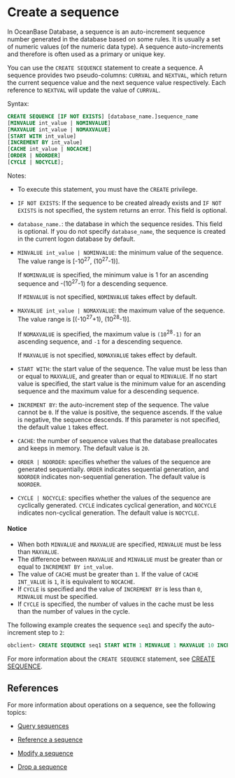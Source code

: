 # Create a sequence

In OceanBase Database, a sequence is an auto-increment sequence number generated in the database based on some rules. It is usually a set of numeric values (of the numeric data type). A sequence auto-increments and therefore is often used as a primary or unique key. 

You can use the `CREATE SEQUENCE` statement to create a sequence. A sequence provides two pseudo-columns: `CURRVAL` and `NEXTVAL`, which return the current sequence value and the next sequence value respectively. Each reference to `NEXTVAL` will update the value of `CURRVAL`. 

Syntax:

```sql
CREATE SEQUENCE [IF NOT EXISTS] [database_name.]sequence_name
[MINVALUE int_value | NOMINVALUE]
[MAXVALUE int_value | NOMAXVALUE]
[START WITH int_value]
[INCREMENT BY int_value]
[CACHE int_value | NOCACHE]
[ORDER | NOORDER]
[CYCLE | NOCYCLE];
```

Notes:

* To execute this statement, you must have the `CREATE` privilege. 

* `IF NOT EXISTS`: If the sequence to be created already exists and `IF NOT EXISTS` is not specified, the system returns an error. This field is optional. 

* `database_name.`: the database in which the sequence resides. This field is optional. If you do not specify `database_name`, the sequence is created in the current logon database by default. 

* `MINVALUE int_value | NOMINVALUE`: the minimum value of the sequence. The value range is \[-10<sup>27</sup>, (10<sup>27</sup>-1)\]. 

   If `NOMINVALUE` is specified, the minimum value is 1 for an ascending sequence and -(10<sup>27</sup>-1) for a descending sequence. 

   If `MINVALUE` is not specified, `NOMINVALUE` takes effect by default. 

* `MAXVALUE int_value | NOMAXVALUE`: the maximum value of the sequence. The value range is \[(-10<sup>27</sup>+1), (10<sup>28</sup>-1)\]. 

   If `NOMAXVALUE` is specified, the maximum value is `(10`<sup>28</sup>`-1)` for an ascending sequence, and `-1` for a descending sequence. 

   If `MAXVALUE` is not specified, `NOMAXVALUE` takes effect by default. 

* `START WITH`: the start value of the sequence. The value must be less than or equal to `MAXVALUE`, and greater than or equal to `MINVALUE`. If no start value is specified, the start value is the minimum value for an ascending sequence and the maximum value for a descending sequence. 

* `INCREMENT BY`: the auto-increment step of the sequence. The value cannot be `0`. If the value is positive, the sequence ascends. If the value is negative, the sequence descends. If this parameter is not specified, the default value `1` takes effect. 

* `CACHE`: the number of sequence values that the database preallocates and keeps in memory. The default value is `20`. 

* `ORDER | NOORDER`: specifies whether the values of the sequence are generated sequentially. `ORDER` indicates sequential generation, and `NOORDER` indicates non-sequential generation. The default value is `NOORDER`. 

* `CYCLE | NOCYCLE`: specifies whether the values of the sequence are cyclically generated. `CYCLE` indicates cyclical generation, and `NOCYCLE` indicates non-cyclical generation. The default value is `NOCYCLE`. 

<main id="notice" type='notice'>
<h4>Notice</h4>
<ul>
<li>When both <code>MINVALUE</code> and <code>MAXVALUE</code> are specified, <code>MINVALUE</code> must be less than <code>MAXVALUE</code>. </li>
<li>The difference between <code>MAXVALUE</code> and <code>MINVALUE</code> must be greater than or equal to <code>INCREMENT BY int_value</code>. </li>
<li>The value of <code>CACHE</code> must be greater than <code>1</code>. If the value of <code>CACHE INT_VALUE</code> is <code>1</code>, it is equivalent to <code>NOCACHE</code>. </li>
<li>If <code>CYCLE</code> is specified and the value of <code>INCREMENT BY</code> is less than <code>0</code>, <code>MINVALUE</code> must be specified. </li>
<li>If <code>CYCLE</code> is specified, the number of values in the cache must be less than the number of values in the cycle. </li>
</ul>
</main>

The following example creates the sequence `seq1` and specify the auto-increment step to `2`:

```sql
obclient> CREATE SEQUENCE seq1 START WITH 1 MINVALUE 1 MAXVALUE 10 INCREMENT BY 2 NOCYCLE NOORDER CACHE 30;
```

For more information about the `CREATE SEQUENCE` statement, see [CREATE SEQUENCE](../../../../4.development-reference/1.sql-syntax/2.common-tenant-of-mysql-mode/6.sql-statement-of-mysql-mode/25.create-sequence-of-mysql-mode.md). 

## References

For more information about operations on a sequence, see the following topics:

* [Query sequences](2.view-a-sequence-of-mysql-mode.md)

* [Reference a sequence](3.use-a-sequence-of-mysql-mode.md)

* [Modify a sequence](4.modify-a-sequence-of-mysql-mode.md)

* [Drop a sequence](5.delete-a-squence-of-mysql-mode.md)